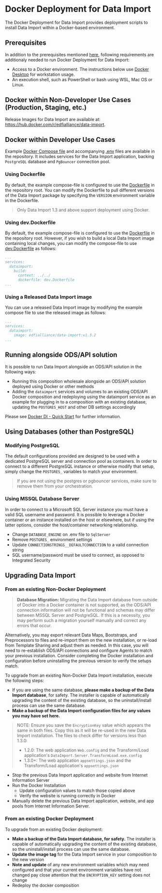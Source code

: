 # Docker Deployment for Data Import

The Docker Deployment for Data Import provides deployment scripts to install Data Import within a Docker-based environment.

## Prerequisites

In addition to the prerequisites mentioned [here](../README.md#prerequisites), following requirements are additionaly needed to run Docker Deployment for Data Import:

* Access to a Docker environment. The instructions below use [Docker Desktop](https://www.docker.com/products/docker-desktop/) for workstation usage.
* An execution shell, such as PowerShell or bash using WSL, Mac OS or Linux.

## Docker within Non-Developer Use Cases (Production, Staging, etc.)

Release Images for Data Import are available at: https://hub.docker.com/r/edfialliance/data-import.

## Docker within Developer Use Cases

Example [Docker Compose file](../Compose/pgsql/compose-build.yml) and accompanying [.env](../Compose/pgsql/.env.example) files are available in the repository. It includes services for the Data Import application, backing `PostgreSQL` database and `PgBouncer` connection pool.

### Using Dockerfile

By default, the example compose-file is configured to use the [Dockerfile](../Dockerfile) in the repository root. You can modify the Dockerfile to pull different versions of the Data Import package by specifying the `VERSION` environment variable in the Dockerfile.

> Only Data Import 1.3 and above support deployment using Docker.

### Using dev.Dockerfile

By default, the example compose-file is configured to use the [Dockerfile](../Dockerfile) in the repository root. However, if you wish to build a local Data Import image containing local changes, you can modify the  compose-file to use [dev.Dockerfile](../dev.Dockerfile) as follows:

```yaml
...
services:
  dataimport:
    build:
      context: ../../
      dockerfile: dev.Dockerfile
...
```

### Using a Released Data Import image

You can use a released Data Import image by modifying the example compose file to use the released image as follows:

```yaml
...
services:
  dataimport:  
    image: edfialliance/data-import:v1.3.2
...
```

## Running alongside ODS/API solution

It is possible to run Data Import alongside an ODS/API solution in the following ways:

* Running this composition wholesale alongside an ODS/API solution deployed using Docker or other methods
* Adding the `dataimport` services and volumes to an existing ODS/API Docker composition and redeploying using the dataimport service as an example for plugging in to a composition with an existing database, updating the `POSTGRES_HOST` and other DB settings accordingly

Please see [Docker DI - Quick Start](https://techdocs.ed-fi.org/display/EDFITOOLS/Quick+Start+for+Data+Import+in+Docker) for further information.

## Using Databases (other than PostgreSQL)

### Modifying PostgreSQL

The default configurations provided are designed to be used with a dedicated  PostgreSQL server and connection pool as containers. In order to connect to a different PostgreSQL instance or otherwise modify that setup, simply change the `POSTGRES_` variables to match your environment.

> If you are not using the postgres  or pgbouncer  services, make sure to remove them from your orchestration.

### Using MSSQL Database Server

In order to connect to a Microsoft SQL Server instance you must have a valid SQL username and password. It is possible to leverage a Docker container or an instance installed on the host or elsewhere, but if using the latter options, consider the host/container networking relationship.

* Change `DATABASE_ENGINE` on .env file to `SqlServer` 
* Remove `POSTGRES_` environment settings
* Update `CONNECTIONSTRINGS__DEFAULTCONNECTION` to a valid connection string
* SQL username/password must be used to connect, as opposed to Integrated Security

## Upgrading Data Import

### From an existing Non-Docker Deployment

> **Database Migration:** Migrating the Data Import database from outside of Docker into a Docker container is not supported, as the ODS/API connection information will not be functional and schemas may differ between MSSQL Server and PostgreSQL. If this is a necessity, you may perform such a migration yourself manually and correct any errors that occur. &nbsp;
>

Alternatively, you may export relevant Data Maps, Bootstraps, and Preprocessors to files and re-import them on the new installation, or re-load from Template Sharing and adjust them as needed. In this case, you will need to re-establish ODS/API connections and configure Agents to match your previous installation. Consider completing the Docker installation and configuration before uninstalling the previous version to verify the setups match.

To upgrade from an existing Non-Docker Data Import installation, execute the following steps:

* If you are using the same database, **please make a backup of the Data Import database**, for safety. The installer is capable of automatically upgrading the content of the existing database, so the uninstall/install process can use the same database.
* **Make a backup of the Data Import configuration files for any values you may have set here.** 

> NOTE: Ensure you save the `EncryptionKey` value which appears the same in both files. Copy this as it will be re-used in the new Data Import installation.
> The files to check differ for versions less than 1.3.0:
>
> * 1.2.0: The web application `Web.config` and the Transform/Load application's `DataImport.Server.TransformLoad.exe.config`
> * 1.3.0+: The web application `appsettings.json` and the Transform/Load application's `appsettings.json`

* Stop the previous Data Import application and website from Internet Information Server
* Run the Docker Installation
  * Update configuration values to match those copied above
  * Verify the website is running correctly in Docker
* Manually delete the previous Data Import application, website, and app pools from Internet Information Server.

### From an existing Docker Deployment

To upgrade from an existing Docker deployment:

* **Make a backup of the Data Import database, for safety.** The installer is capable of automatically upgrading the content of the existing database, so the uninstall/install process can use the same database.
* **Update the image tag** for the Data Import service in your composition to the new version
* **Note and update** of any new environment variables which may need configured and that your current environment variables have not changed pay close attention that the `ENCRYPTION_KEY` setting does not change
* Redeploy the docker composition
